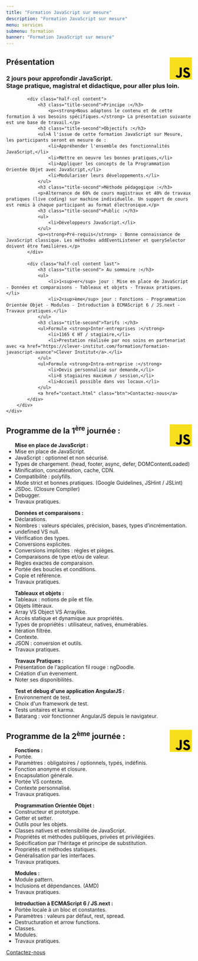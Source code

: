 ```yaml
---
title: "Formation JavaScript sur mesure"
description: "Formation JavaScript sur mesure"
menu: services
submenu: formation
banner: "Formation JavaScript sur mesure"
---
```

<div class="section-title">
	<div class="wrap cf">
		<div class="inner">
			<h2>
				<img src="img/logo-javascript.svg" alt="JavaScript" style="width:60px;float:right;">
				Présentation
			</h2>
		</div>
	</div>
</div>

<section class="section">
	<div class="wrap cf">
		<div class="inner half-cols">
			<h3 class="title-second">2 jours pour approfondir JavaScript.<br>Stage pratique, magistral et didactique, pour aller plus loin.</h3>

			<div class="half-col content">
				<h3 class="title-second">Principe :</h3>
					<p><strong>Nous adaptons le contenu et de cette formation à vos besoins spécifiques.</strong> La présentation suivante est une base de travail.</p>
				<h3 class="title-second">Objectifs :</h3>
				<ul>À l'issue de cette formation JavaScript sur Mesure, les participants seront en mesure de :
					<li>Appréhender l'ensemble des fonctionnalités JavaScript,</li>
					<li>Mettre en oeuvre les bonnes pratiques,</li>
					<li>Appliquer les concepts de la Programmation Orientée Objet avec JavaScript,</li>
					<li>Modulariser leurs développements.</li>
				</ul>
				<h3 class="title-second">Méthode pédagogique :</h3>
				<p>Alternance de 60% de cours magistraux et 40% de travaux pratiques (live coding) sur machine individuelle. Un support de cours est remis à chaque participant au format électronique.</p>
				<h3 class="title-second">Public :</h3>
				<ul>
					<li>Développeurs JavaScript.</li>
				</ul>
				<p><strong>Pré-requis</strong> : Bonne connaissance de JavaScript classique. Les méthodes addEventListener et querySelector doivent être familières.</p>
			</div>

			<div class="half-col content last">
				<h3 class="title-second"> Au sommaire :</h3>
				<ul>
					<li>1<sup>er</sup> jour : Mise en place de JavaScript - Données et comparaisons - Tableaux et objets - Travaux pratiques.</li>
					<li>2<sup>ème</sup> jour : Fonctions - Programmation Orientée Objet - Modules - Introduction à ECMAScript 6 / JS.next - Travaux pratiques.</li>
				</ul>
				<h3 class="title-second">Tarifs :</h3>
				<ul>Formule <strong>Inter-entreprises :</strong>
					<li>1165 € HT / stagiaire,</li>
					<li>Prestation réalisée par nos soins en partenariat avec <a href="https://clever-institut.com/formation/formation-javascript-avance">Clever Institut</a>.</li>
				</ul>
				<ul>Formule <strong>Intra-entreprise :</strong>
					<li>Devis personnalisé sur demande,</li>
					<li>8 stagiaires maximum / session,</li>
					<li>Accueil possible dans vos locaux.</li>
				</ul>
				<a href="contact.html" class="btn">Contactez-nous</a>
			</div>
		</div>
	</div>
</section>

<div class="section-title">
	<div class="wrap cf">
		<div class="inner">
			<h2>
				<img src="img/logo-javascript.svg" alt="JavaScript" style="width:60px;float:right;">
				Programme de la 1<sup>ère</sup> journée :
			</h2>
		</div>
	</div>
</div>
<section class="section">
	<div class="wrap cf">
		<div class="inner half-cols">
			<div class="half-col content">
				<ul><strong>Mise en place de JavaScript :</strong>
					<li>Mise en place de JavaScript.</li>
					<li>JavaScript : optionnel et non sécurisé.</li>
					<li>Types de chargement. (head, footer, async, defer, DOMContentLoaded)</li>
					<li>Minification, concaténation, cache, CDN.</li>
					<li>Compatibilité : polyfills.</li>
					<li>Mode strict et bonnes pratiques. (Google Guidelines, JSHint / JSLint)</li>
					<li>JSDoc. (Closure Compiler)</li>
					<li>Debugger.</li>
					<li>Travaux pratiques.</li>
				</ul>
				<ul><strong>Données et comparaisons :</strong>
					<li>Déclarations.</li>
					<li>Nombres : valeurs spéciales, précision, bases, types d’incrémentation.</li>
					<li>undefined VS null.</li>
					<li>Vérification des types.</li>
					<li>Conversions explicites.</li>
					<li>Conversions implicites : règles et pièges.</li>
					<li>Comparaisons de type et/ou de valeur.</li>
					<li>Règles exactes de comparaison.</li>
					<li>Portée des boucles et conditions.</li>
					<li>Copie et référence.</li>
					<li>Travaux pratiques.</li>
				</ul>
			</div>
			<div class="half-col content">
				<ul><strong>Tableaux et objets :</strong>
					<li>Tableaux : notions de pile et file.</li>
					<li>Objets littéraux.</li>
					<li>Array VS Object VS Array­like.</li>
					<li>Accès statique et dynamique aux propriétés.</li>
					<li>Types de propriétés : utilisateur, natives, énumérables.</li>
					<li>Itération filtrée.</li>
					<li>Contexte.</li>
					<li>JSON : conversion et outils.</li>
					<li>Travaux pratiques.</li>
				</ul>
				<ul><strong>Travaux Pratiques :</strong>
					<li>Présentation de l'application fil rouge : ngDoodle.</li>
					<li>Création d'un évenement.</li>
					<li>Noter ses disponibilités.</li>
					</ul>
				<ul><strong>Test et debug d'une application AngularJS :</strong>
					<li>Environnement de test.</li>
					<li>Choix d'un framework de test.</li>
					<li>Tests unitaires et karma.</li>
					<li>Batarang : voir fonctionner AngularJS depuis le navigateur.</li>
				</ul>
			</div>
		</div>
	</div>
</section>

<div class="section-title">
	<div class="wrap cf">
		<div class="inner">
			<h2>
				<img src="img/logo-javascript.svg" alt="JavaScript" style="width:60px;float:right;">
				Programme de la 2<sup>ème</sup> journée :
			</h2>
		</div>
	</div>
</div>
<section class="section">
	<div class="wrap cf">
		<div class="inner half-cols">
			<div class="half-col content">
				<ul><strong>Fonctions :</strong>
					<li>Portée.</li>
					<li>Paramètres : obligatoires / optionnels, typés, indéfinis.</li>
					<li>Fonction anonyme et closure.</li>
					<li>Encapsulation générale.</li>
					<li>Portée VS contexte.</li>
					<li>Contexte personnalisé.</li>
					<li>Travaux pratiques.</li>
				</ul>
				<ul><strong>Programmation Orientée Objet :</strong>
					<li>Constructeur et prototype.</li>
					<li>Getter et setter.</li>
					<li>Outils pour les objets.</li>
					<li>Classes natives et extensibilité de JavaScript.</li>
					<li>Propriétés et méthodes publiques, privées et privilégiées.</li>
					<li>Spécification par l'héritage et principe de substitution.</li>
					<li>Propriétés et méthodes statiques.</li>
					<li>Généralisation par les interfaces.</li>
					<li>Travaux pratiques.</li>
				</ul>
			</div>
			<div class="half-col content">
				<ul><strong>Modules :</strong>
					<li>Module pattern.</li>
					<li>Inclusions et dépendances. (AMD)</li>
					<li>Travaux pratiques.</li>
				</ul>
				<ul><strong>Introduction à ECMAScript 6 / JS.next :</strong>
					<li>Portée locale à un bloc et constantes.</li>
					<li>Paramètres : valeurs par défaut, rest, spread.</li>
					<li>Destructuration et arrow functions.</li>
					<li>Classes.</li>
					<li>Modules.</li>
					<li>Travaux pratiques.</li>
				</ul>
				<a href="contact.html" class="btn">Contactez-nous</a>
			</div>
		</div>
	</div>
</section>
